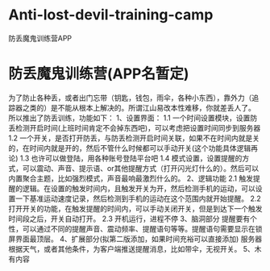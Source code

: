 Anti-lost-devil-training-camp
=============================

防丢魔鬼训练营APP


<h1>防丢魔鬼训练营(APP名暂定)</h1>
    为了防止各种丢，或者出门忘带（钥匙，钱包，雨伞，各种小东西），靠外力（追踪器之类的）是不能从根本上解决的。所谓江山易改本性难移，你就差丢人了。
    所以推出了防丢训练，功能如下：
    1、设置界面：
        1.1 一个时间设置模块，设置防丢检测开启时间(上班时间肯定不会掉东西吧)，可以考虑把设置时间同步到服务器
        1.2 一个开关，是否打开防丢，与防丢检测开启时间关联，如果不在时间内就是关的，在时间内就是开的，然后不管什么时候都可以手动开关(这个功能具体逻辑再论)
        1.3 也许可以做登陆，用各种账号登陆平台吧
        1.4 模式设置，设置提醒的方式，可以震动、声音、提示语、or其他提醒方式（打开闪光灯什么的）。然后可以内置聚合主题，比如强烈模式，声音最响最激烈什么的。
    2、逻辑功能
        2.1 触发提醒的逻辑。在设置的触发时间内，且触发开关为开，然后检测手机的运动，可以设置一下基准运动速度记录，然后检测到手机的运动在这个范围内就开始提醒。
        2.2 打开开关的功能，在触发提醒的时间内，可以手动关闭开关，但是到达下一个触发时间段之后，开关自动打开。
        2.3 开机运行，进程不停
    3、脑洞部分
        提醒要有个性，可以通过不同的提醒声音、震动频率、提醒语句等等。提醒语句需要显示在锁屏界面最顶层。
    4、扩展部分(拟第二版添加，如果时间充裕可以直接添加)
        服务器根据天气，或者其他条件，为客户端推送提醒消息，比如带伞，无视开关。
    5、木有内容
